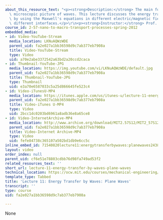 ```yaml
---
about_this_resource_text: "<p><strong>Description:</strong> The main focus is the\
  \ microscopic picture of waves. This lecture discusses the energy transport by waves,\
  \ by using the Maxwell's equations in different electric/magnetic fields and between\
  \ different interfaces.</p>\r\n<p><strong>Instructor:</strong> Prof. Gang Chen</p>"
course_id: 2-57-nano-to-macro-transport-processes-spring-2012
embedded_media:
- id: Video-YouTube-Stream
  media_location: LKNuAQWzWDE
  parent_uid: fa2e027a1bb36598d9c7ab377eb7908a
  title: Video-YouTube-Stream
  type: Video
  uid: a70e2abe3372542a63bd2a20ccd2caca
- id: Thumbnail-YouTube-JPG
  media_location: https://img.youtube.com/vi/LKNuAQWzWDE/default.jpg
  parent_uid: fa2e027a1bb36598d9c7ab377eb7908a
  title: Thumbnail-YouTube-JPG
  type: Thumbnail
  uid: e3a70e6587033c5a25d866645fe523c4
- id: Video-iTunesU-MP4
  media_location: https://itunes.apple.com/us/itunes-u/lecture-11-energy-transfer/id589004669?i=126988492
  parent_uid: fa2e027a1bb36598d9c7ab377eb7908a
  title: Video-iTunes U-MP4
  type: Video
  uid: 2bcc1dc0203bd6961a8adb36e8a65ce8
- id: Video-InternetArchive-MP4
  media_location: http://www.archive.org/download/MIT2.57S12/MIT2_57S12_lec11_300k.mp4
  parent_uid: fa2e027a1bb36598d9c7ab377eb7908a
  title: Video-Internet Archive-MP4
  type: Video
  uid: fefe84738c365107a502bd1db9e6cc5c
inline_embed_id: 71540820lecture11:energytransferbywaves:planewaves24388341
layout: video
order_index: null
parent_uid: cf6e51e78803cdbb76d98fa749ad53f2
related_resources_text: ''
short_url: lecture-11-energy-transfer-by-waves-plane-waves
technical_location: https://ocw.mit.edu/courses/mechanical-engineering/2-57-nano-to-macro-transport-processes-spring-2012/video-lectures/lecture-11-energy-transfer-by-waves-plane-waves
template_type: Tabbed
title: 'Lecture 11: Energy Transfer by Waves: Plane Waves'
transcript: ''
type: course
uid: fa2e027a1bb36598d9c7ab377eb7908a

---
```

None